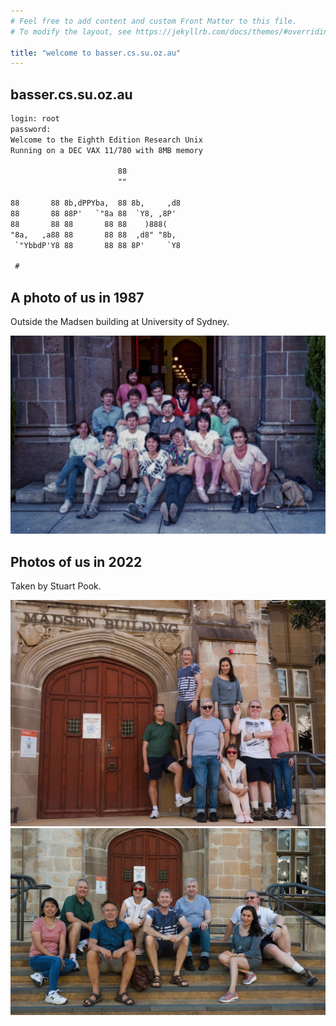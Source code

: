 ```yaml
---
# Feel free to add content and custom Front Matter to this file.
# To modify the layout, see https://jekyllrb.com/docs/themes/#overriding-theme-defaults

title: "welcome to basser.cs.su.oz.au"
---
```

## basser.cs.su.oz.au

```txt
login: root
password:
Welcome to the Eighth Edition Research Unix
Running on a DEC VAX 11/780 with 8MB memory

                        88              
                        ""              
                                        
88       88 8b,dPPYba,  88 8b,     ,d8  
88       88 88P'   `"8a 88  `Y8, ,8P'   
88       88 88       88 88    )888(     
"8a,   ,a88 88       88 88  ,d8" "8b,   
 `"YbbdP'Y8 88       88 88 8P'     `Y8 

 #
```

## A photo of us in 1987

Outside the Madsen building at University of Sydney.

![1987](./1987.jpeg)

## Photos of us in 2022

Taken by Stuart Pook.

![Standing](./Standing.jpeg)
![Sitting](./Sitting.jpeg)